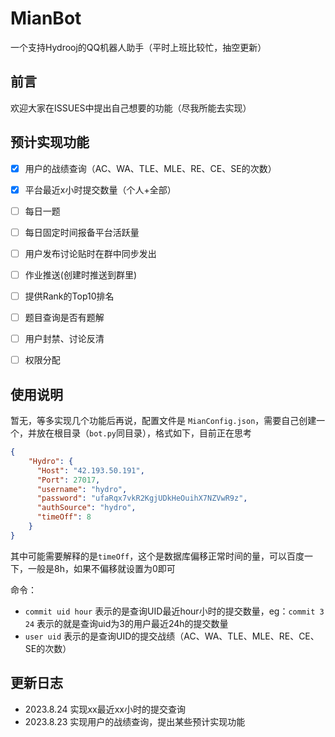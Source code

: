 # MianBot
一个支持Hydrooj的QQ机器人助手（平时上班比较忙，抽空更新）

## 前言
欢迎大家在ISSUES中提出自己想要的功能（尽我所能去实现）

## 预计实现功能

- [x] 用户的战绩查询（AC、WA、TLE、MLE、RE、CE、SE的次数）
- [x] 平台最近x小时提交数量（个人+全部）
- [ ] 每日一题
- [ ] 每日固定时间报备平台活跃量
- [ ] 用户发布讨论贴时在群中同步发出
- [ ] 作业推送(创建时推送到群里)
- [ ] 提供Rank的Top10排名
- [ ] 题目查询是否有题解
- [ ] 用户封禁、讨论反清
- [ ] 权限分配


## 使用说明
暂无，等多实现几个功能后再说，配置文件是 `MianConfig.json`，需要自己创建一个，并放在根目录（`bot.py`同目录），格式如下，目前正在思考
```json
{
    "Hydro": {
      "Host": "42.193.50.191",
      "Port": 27017,
      "username": "hydro",
      "password": "ufaRqx7vkR2KgjUDkHeOuihX7NZVwR9z",
      "authSource": "hydro",
      "timeOff": 8
    }
}
```
其中可能需要解释的是`timeOff`，这个是数据库偏移正常时间的量，可以百度一下，一般是8h，如果不偏移就设置为0即可

命令：

- `commit uid hour` 表示的是查询UID最近hour小时的提交数量，eg：`commit 3 24` 表示的就是查询uid为3的用户最近24h的提交数量
- `user uid` 表示的是查询UID的提交战绩（AC、WA、TLE、MLE、RE、CE、SE的次数）


## 更新日志

- 2023.8.24 实现xx最近xx小时的提交查询
- 2023.8.23 实现用户的战绩查询，提出某些预计实现功能
